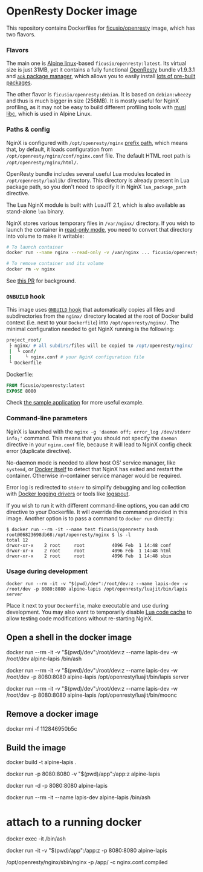 # OpenResty Docker image

This repository contains Dockerfiles for [ficusio/openresty](https://hub.docker.com/r/ficusio/openresty/) image, which has two flavors.

### Flavors

The main one is [Alpine linux](https://hub.docker.com/_/alpine/)-based `ficusio/openresty:latest`. Its virtual size is just 31MB, yet it contains a fully functional [OpenResty](http://openresty.org) bundle v1.9.3.1 and [`apk` package manager](http://wiki.alpinelinux.org/wiki/Alpine_Linux_package_management), which allows you to easily install [lots of  pre-built packages](https://pkgs.alpinelinux.org/packages).

The other flavor is `ficusio/openresty:debian`. It is based on `debian:wheezy` and thus is much bigger in size (256MB). It is mostly useful for NginX profiling, as it may not be easy to build different profiling tools with [musl libc](http://www.musl-libc.org/), which is used in Alpine Linux.

### Paths & config

NginX is configured with `/opt/openresty/nginx` [prefix path](http://nginx.org/en/docs/configure.html), which means that, by default, it loads configuration from `/opt/openresty/nginx/conf/nginx.conf` file. The default HTML root path is `/opt/openresty/nginx/html/`.

OpenResty bundle includes several useful Lua modules located in `/opt/openresty/lualib/` directory. This directory is already present in Lua package path, so you don't need to specify it in NginX `lua_package_path` directive.

The Lua NginX module is built with LuaJIT 2.1, which is also available as stand-alone `lua` binary.

NginX stores various temporary files in `/var/nginx/` directory. If you wish to launch the container in [read-only mode](https://github.com/docker/docker/pull/10093), you need to convert that directory into volume to make it writable:

```sh
# To launch container
docker run --name nginx --read-only -v /var/nginx ... ficusio/openresty

# To remove container and its volume
docker rm -v nginx
```

See [this PR](https://github.com/ficusio/openresty/pull/7) for background.

### `ONBUILD` hook

This image uses [`ONBUILD` hook](http://docs.docker.com/engine/reference/builder/#onbuild) that automatically copies all files and subdirectories from the `nginx/` directory located at the root of Docker build context (i.e. next to your `Dockerfile`) into `/opt/openresty/nginx/`. The minimal configuration needed to get NginX running is the following:

```coffee
project_root/
 ├ nginx/ # all subdirs/files will be copied to /opt/openresty/nginx/
 |  └ conf/
 |     └ nginx.conf # your NginX configuration file
 └ Dockerfile
```

Dockerfile:

```dockerfile
FROM ficusio/openresty:latest
EXPOSE 8080
```

Check [the sample application](https://github.com/ficusio/openresty/tree/master/_example) for more useful example.

### Command-line parameters

NginX is launched with the `nginx -g 'daemon off; error_log /dev/stderr info;'` command. This means that you should not specify the `daemon` directive in your `nginx.conf` file, because it will lead to NginX config check error (duplicate directive).

No-daemon mode is needed to allow host OS' service manager, like `systemd`, or [Docker itself](http://docs.docker.com/engine/reference/commandline/cli/#restart-policies) to detect that NginX has exited and restart the container. Otherwise in-container service manager would be required.

Error log is redirected to `stderr` to simplify debugging and log collection with [Docker logging drivers](https://docs.docker.com/engine/reference/logging/overview/) or tools like [logspout](https://github.com/gliderlabs/logspout).

If you wish to run it with different command-line options, you can add `CMD` directive to your Dockerfile. It will override the command provided in this image. Another option is to pass a command to `docker run` directly:

```text
$ docker run --rm -it --name test ficusio/openresty bash
root@06823698db68:/opt/openresty/nginx $ ls -l
total 12
drwxr-xr-x    2 root     root          4096 Feb  1 14:48 conf
drwxr-xr-x    2 root     root          4096 Feb  1 14:48 html
drwxr-xr-x    2 root     root          4096 Feb  1 14:48 sbin
```

### Usage during development

```
docker run --rm -it -v "$(pwd)/dev":/root/dev:z --name lapis-dev -w /root/dev -p 8080:8080 alpine-lapis /opt/openresty/luajit/bin/lapis server
```

Place it next to your `Dockerfile`, make executable and use during development. You may also want to temporarily disable [Lua code cache](https://github.com/openresty/lua-nginx-module#lua_code_cache) to allow testing code modifications without re-starting NginX.

## Open a shell in the docker image
docker run --rm -it -v "$(pwd)/dev":/root/dev:z --name lapis-dev -w /root/dev alpine-lapis /bin/ash

docker run --rm -it -v "$(pwd)/dev":/root/dev:z --name lapis-dev -w /root/dev -p 8080:8080 alpine-lapis /opt/openresty/luajit/bin/lapis server

docker run --rm -it -v "$(pwd)/dev":/root/dev:z --name lapis-dev -w /root/dev -p 8080:8080 alpine-lapis /opt/openresty/luajit/bin/moonc

## Remove a docker image
docker rmi -f 112846950b5c

## Build the image
docker build -t alpine-lapis .

docker run -p 8080:8080 -v "$(pwd)/app":/app:z alpine-lapis

docker run -d -p 8080:8080 alpine-lapis

docker run --rm -it --name lapis-dev alpine-lapis /bin/ash

# attach to a running docker
docker exec -it <containerIdOrName> /bin/ash


docker run -it -v "$(pwd)/app":/app:z -p 8080:8080 alpine-lapis

/opt/openresty/nginx/sbin/nginx -p /app/ -c nginx.conf.compiled